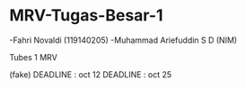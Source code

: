 # MRV-Tugas-Besar-1

-Fahri Novaldi (119140205)
-Muhammad Ariefuddin S D (NIM)

Tubes 1 MRV

(fake) DEADLINE : oct 12
DEADLINE : oct 25
